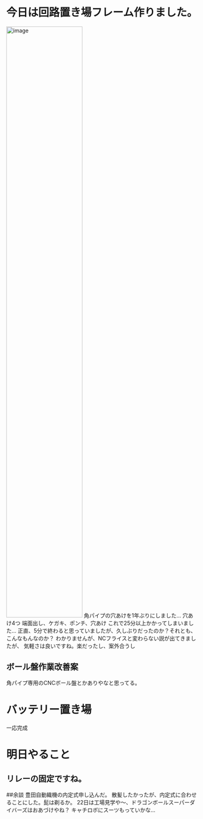 # 今日は回路置き場フレーム作りました。
<img width="200" height="1553" alt="image" src="https://github.com/user-attachments/assets/ae1ac066-f272-4254-8960-d37ead943a08" />
角パイプの穴あけを1年ぶりにしました...
穴あけ4つ
端面出し、ケガキ、ポンチ、穴あけ
これで25分以上かかってしまいました...
正直、5分で終わると思っていましたが、久しぶりだったのか？それとも、こんなもんなのか？
わかりませんが、NCフライスと変わらない説が出てきましたが、
気軽さは良いですね。楽だったし、案外合うし

## ボール盤作業改善案
角パイプ専用のCNCボール盤とかありやなと思ってる。

# バッテリー置き場
一応完成


# 明日やること
## リレーの固定ですね。

##余談
豊田自動織機の内定式申し込んだ。
散髪したかったが、内定式に合わせることにした。髭は剃るか。
22日は工場見学や～、ドラゴンボールスーパーダイバーズはおあづけやね？
キャチロボにスーツもっていかな...

